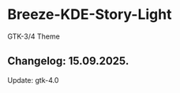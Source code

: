 # Breeze-KDE-Story-Light
GTK-3/4 Theme

Changelog: 15.09.2025.
-----------------------

Update: gtk-4.0
